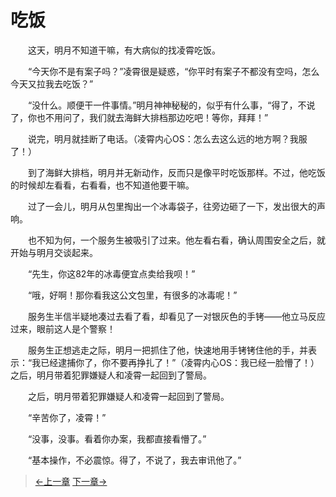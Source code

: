 # 吃饭

&#x3000;&#x3000;这天，明月不知道干嘛，有大病似的找凌霄吃饭。

&#x3000;&#x3000;“今天你不是有案子吗？”凌霄很是疑惑，“你平时有案子不都没有空吗，怎么今天又拉我去吃饭？”

&#x3000;&#x3000;“没什么。顺便干一件事情。”明月神神秘秘的，似乎有什么事，“得了，不说了，你也不用问了，我们就去海鲜大排档那边吃吧！等你，拜拜！”

&#x3000;&#x3000;说完，明月就挂断了电话。（凌霄内心OS：怎么去这么远的地方啊？我服了！）

&#x3000;&#x3000;到了海鲜大排档，明月并无新动作，反而只是像平时吃饭那样。不过，他吃饭的时候却左看看，右看看，也不知道他要干嘛。

&#x3000;&#x3000;过了一会儿，明月从包里掏出一个冰毒袋子，往旁边砸了一下，发出很大的声响。

&#x3000;&#x3000;也不知为何，一个服务生被吸引了过来。他左看右看，确认周围安全之后，就开始与明月交谈起来。

&#x3000;&#x3000;“先生，你这82年的冰毒便宜点卖给我呗！”

&#x3000;&#x3000;“哦，好啊！那你看我这公文包里，有很多的冰毒呢！”

&#x3000;&#x3000;服务生半信半疑地凑过去看了看，却看见了一对银灰色的手铐——他立马反应过来，眼前这人是个警察！

&#x3000;&#x3000;服务生正想逃走之际，明月一把抓住了他，快速地用手铐铐住他的手，并表示：“我已经逮捕你了，你不要再挣扎了！”（凌霄内心OS：我已经一脸懵了！）之后，明月带着犯罪嫌疑人和凌霄一起回到了警局。

&#x3000;&#x3000;之后，明月带着犯罪嫌疑人和凌霄一起回到了警局。

&#x3000;&#x3000;“辛苦你了，凌霄！”

&#x3000;&#x3000;“没事，没事。看着你办案，我都直接看懵了。”

&#x3000;&#x3000;“基本操作，不必震惊。得了，不说了，我去审讯他了。”

> [←上一章](/zh-cn/ex2/chapter2.md)  [下一章→](/zh-cn/detective/part1/chapter2.md)
